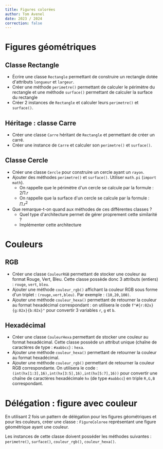 ```yaml
---
title: Figures colorées
author: Tom Avenel
date: 2023 / 2024
correction: false
---
```


# Figures géométriques

## Classe Rectangle

- Écrire une classe `Rectangle` permettant de construire un rectangle dotée d'attributs `longueur` et `largeur`.
- Créer une méthode `perimetre()` permettant de calculer le périmètre du rectangle et une méthode `surface()` permettant de calculer la surface du rectangle
- Créer 2 instances de `Rectangle` et calculer leurs `perimetre()` et `surface()`.

## Héritage : classe Carre

- Créer une classe `Carre` héritant de `Rectangle` et permettant de créer un carré.
- Créer une instance de `Carre` et calculer son `perimetre()` et `surface()`.

## Classe Cercle

- Créer une classe `Cercle` pour construire un cercle ayant un `rayon`.
- Ajouter des méthodes `perimetre()` et `surface()`. Utiliser `math.pi` (`import math`).
  + On rappelle que le périmètre d'un cercle se calcule par la formule : $2\Pi.r$
  + On rappelle que la surface d'un cercle se calcule par la formule : $\Pi.r^2$
- Que remarque-t-on quand aux méthodes de ces différentes classes ?
  + Quel type d'architecture permet de gérer proprement cette similarité ?
  + Implémenter cette architecture

# Couleurs

## RGB

- Créer une classe `CouleurRGB` permettant de stocker une couleur au format Rouge, Vert, Bleu. Cette classe possède donc 3 attributs (entiers) : `rouge`, `vert`, `bleu`.
- Ajouter une méthode `couleur_rgb()` affichant la couleur RGB sous forme d'un triplet : `(rouge,vert,bleu)`. Par exemple : `(10,20,100)`.
- Ajouter une méthode `couleur_hexa()` permettant de retourner la couleur au format hexadécimal correspondant : on utilisera le code `f"#{r:02x}{g:02x}{b:02x}"` pour convertir 3 variables `r`, `g` et `b`.

## Hexadécimal

- Créer une classe `CouleurHexa` permettant de stocker une couleur au format hexadécimal. Cette classe possède un attribut unique (chaîne de caractères de type : `#aabbcc`) : `hexa`.
- Ajouter une méthode `couleur_hexa()` permettant de retourner la couleur au format hexadécimal.
- Ajouter une méthode `couleur_rgb()` permettant de retourner la couleur RGB correspondante. On utilisera le code : `(int(hx[1:3],16),int(hx[3:5],16),int(hx[5:7],16))` pour convertir une chaîne de caractères hexadécimale `hx` (de type `#aabbcc`) en triple `R,G,B` correspondant.

# Délégation : figure avec couleur

En utilisant 2 fois un pattern de délégation pour les figures géométriques et pour les couleurs, créer une classe : `FigureColoree` représentant une figure géométrique ayant une couleur.

Les instances de cette classe doivent posséder les méthodes suivantes : `perimetre()`, `surface()`, `couleur_rgb()`, `couleur_hexa()`.


